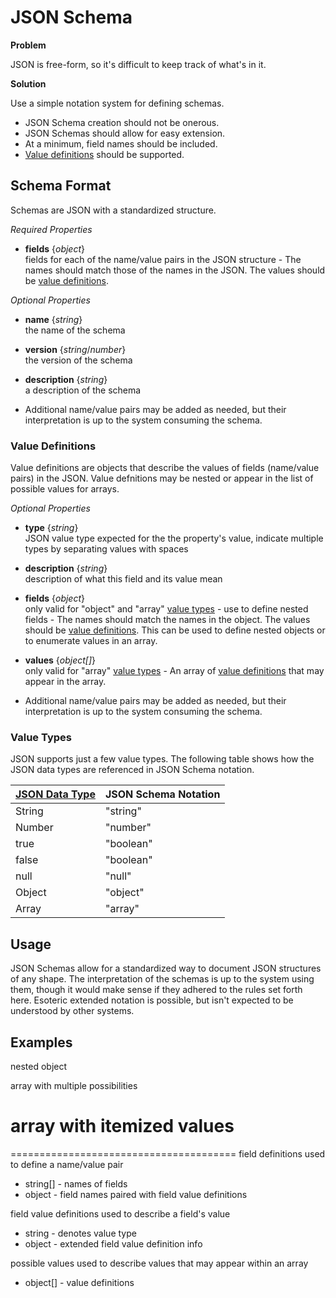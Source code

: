 # JSON Schema

**Problem**

JSON is free-form, so it's difficult to keep track of what's in it.

**Solution**

Use a simple notation system for defining schemas.

* JSON Schema creation should not be onerous.
* JSON Schemas should allow for easy extension.
* At a minimum, field names should be included.
* <a href="#value-definition">Value definitions</a> should be supported.

## Schema Format

Schemas are JSON with a standardized structure.

*Required Properties*

* **fields** {*object*}  
    fields for each of the name/value pairs in the JSON structure - The names should match those of the names in the JSON.  The values should be <a href="#value-definition">value definitions</a>.

*Optional Properties*

* **name** {*string*}  
    the name of the schema

* **version** {*string*/*number*}  
    the version of the schema

* **description** {*string*}  
    a description of the schema

* Additional name/value pairs may be added as needed, but their interpretation is up to the system consuming the schema.

<a name="value-definition"></a>
### Value Definitions

Value definitions are objects that describe the values of fields (name/value pairs) in the JSON.  Value defnitions may be nested or appear in the list of possible values for arrays.

*Optional Properties*

* **type** {*string*}  
    JSON value type expected for the the property's value, indicate multiple types by separating values with spaces

* **description** {*string*}  
    description of what this field and its value mean

* **fields** {*object*}  
    only valid for "object" and "array" <a href="#value-types">value types</a> - use to define nested fields - The names should match the names in the object.  The values should be <a href="#value-definition">value definitions</a>.  This can be used to define nested objects or to enumerate values in an array.

* **values** {*object[]*}  
    only valid for "array" <a href="#value-types">value types</a> - An array of <a href="#value-definitions">value definitions</a> that may appear in the array.

* Additional name/value pairs may be added as needed, but their interpretation is up to the system consuming the schema.

<a name="value-types"></a>
### Value Types

JSON supports just a few value types.  The following table shows how the JSON data types are referenced in JSON Schema notation.

|[JSON Data Type](http://json.org/)|JSON Schema Notation|
|---|---|
|String|"string"|
|Number|"number"|
|true|"boolean"|
|false|"boolean"|
|null|"null"|
|Object|"object"|
|Array|"array"|

## Usage

JSON Schemas allow for a standardized way to document JSON structures of any shape.  The interpretation of the schemas is up to the system using them, though it would make sense if they adhered to the rules set forth here.  Esoteric extended notation is possible, but isn't expected to be understood by other systems.

## Examples


nested object

array with multiple possibilities

array with itemized values
=======

=======================================
field definitions
used to define a name/value pair
* string[] - names of fields
* object - field names paired with field value definitions

field value definitions
used to describe a field's value
* string - denotes value type
* object - extended field value definition info

possible values
used to describe values that may appear within an array
* object[] - value definitions
